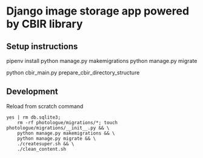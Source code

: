 # Django image storage app powered by CBIR library

## Setup instructions
pipenv install
python manage.py makemigrations
python manage.py migrate

python cbir_main.py prepare_cbir_directory_structure

## Development

Reload from scratch command
```
yes | rm db.sqlite3;
    rm -rf photologue/migrations/*; touch photologue/migrations/__init__.py && \
    python manage.py makemigrations && \
    python manage.py migrate && \
    ./createsuper.sh && \
    ./clean_content.sh
```
